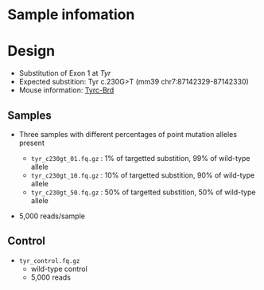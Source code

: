 # Sample infomation

# Design

- Substitution of Exon 1 at *Tyr*
- Expected substition: Tyr c.230G>T (mm39 chr7:87142329-87142330)
- Mouse information: [Tyrc-Brd](https://www.informatics.jax.org/allele/MGI:3640303)

## Samples

- Three samples with different percentages of point mutation alleles present
    - `tyr_c230gt_01.fq.gz` : 1% of targetted substition, 99% of wild-type allele
    - `tyr_c230gt_10.fq.gz` : 10% of targetted substition, 90% of wild-type allele
    - `tyr_c230gt_50.fq.gz` : 50% of targetted substition, 50% of wild-type allele

- 5,000 reads/sample

## Control

- `tyr_control.fq.gz`
    - wild-type control
    - 5,000 reads
